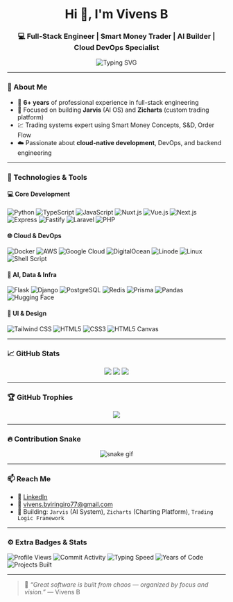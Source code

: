 <!-- README.md for github.com/vivensb -->
<h1 align="center">Hi 👋, I'm Vivens B</h1>
<h3 align="center">💻 Full-Stack Engineer | Smart Money Trader | AI Builder | Cloud DevOps Specialist</h3>

<p align="center">
  <img src="https://readme-typing-svg.demolab.com?font=Fira+Code&duration=3000&pause=1000&color=F75C7E&center=true&vCenter=true&width=435&lines=6%2B+Years+Experience+in+Software+Engineering;Smart+Money+Trader+%7C+Zicharts+Founder;Jarvis+AI+%7C+Deep+Tech+Builder;Vue.js+%7C+Nuxt+%7C+Laravel+%7C+Fastify+%7C+Cloud+Ninja" alt="Typing SVG" />
</p>

---

### 🚀 About Me

- 💼 **6+ years** of professional experience in full-stack engineering
- 🧠 Focused on building **Jarvis** (AI OS) and **Zicharts** (custom trading platform)
- 💹 Trading systems expert using Smart Money Concepts, S&D, Order Flow
- ☁️ Passionate about **cloud-native development**, DevOps, and backend engineering

---

### 🔧 Technologies & Tools

#### 💻 Core Development
![Python](https://img.shields.io/badge/Python-3776AB?style=flat&logo=python&logoColor=white)
![TypeScript](https://img.shields.io/badge/TypeScript-007ACC?style=flat&logo=typescript)
![JavaScript](https://img.shields.io/badge/JavaScript-F7DF1E?style=flat&logo=javascript)
![Nuxt.js](https://img.shields.io/badge/Nuxt.js-00DC82?style=flat&logo=nuxt.js)
![Vue.js](https://img.shields.io/badge/Vue.js-4FC08D?style=flat&logo=vue.js)
![Next.js](https://img.shields.io/badge/Next.js-black?style=flat&logo=next.js)
![Express](https://img.shields.io/badge/Express.js-000000?style=flat&logo=express)
![Fastify](https://img.shields.io/badge/Fastify-20232a?style=flat&logo=fastify)
![Laravel](https://img.shields.io/badge/Laravel-F55247?style=flat&logo=laravel)
![PHP](https://img.shields.io/badge/Core_PHP-777BB4?style=flat&logo=php)

#### 🌐 Cloud & DevOps
![Docker](https://img.shields.io/badge/Docker-2496ED?style=flat&logo=docker)
![AWS](https://img.shields.io/badge/AWS-232F3E?style=flat&logo=amazon-aws)
![Google Cloud](https://img.shields.io/badge/GCP-4285F4?style=flat&logo=google-cloud)
![DigitalOcean](https://img.shields.io/badge/DigitalOcean-0080FF?style=flat&logo=digitalocean)
![Linode](https://img.shields.io/badge/Linode-00A95C?style=flat&logo=linode)
![Linux](https://img.shields.io/badge/Linux-FCC624?style=flat&logo=linux&logoColor=black)
![Shell Script](https://img.shields.io/badge/Shell_Scripting-121011?style=flat&logo=gnu-bash)

#### 🧠 AI, Data & Infra
![Flask](https://img.shields.io/badge/Flask-000000?style=flat&logo=flask)
![Django](https://img.shields.io/badge/Django-092E20?style=flat&logo=django)
![PostgreSQL](https://img.shields.io/badge/PostgreSQL-336791?style=flat&logo=postgresql)
![Redis](https://img.shields.io/badge/Redis-DC382D?style=flat&logo=redis)
![Prisma](https://img.shields.io/badge/Prisma-3982CE?style=flat&logo=prisma)
![Pandas](https://img.shields.io/badge/Pandas-150458?style=flat&logo=pandas)
![Hugging Face](https://img.shields.io/badge/HuggingFace-FFD21F?style=flat&logo=huggingface)

#### 🎨 UI & Design
![Tailwind CSS](https://img.shields.io/badge/Tailwind_CSS-38B2AC?style=flat&logo=tailwind-css)
![HTML5](https://img.shields.io/badge/HTML5-E34F26?style=flat&logo=html5)
![CSS3](https://img.shields.io/badge/CSS3-1572B6?style=flat&logo=css3)
![HTML5 Canvas](https://img.shields.io/badge/HTML5_Canvas-E34F26?style=flat&logo=html5)

---

### 📈 GitHub Stats

<p align="center">
  <img src="https://github-readme-stats.vercel.app/api?username=vivensb&show_icons=true&theme=radical&count_private=true&include_all_commits=true" />
  <img src="https://github-readme-streak-stats.herokuapp.com/?user=vivensb&theme=radical" />
  <img src="https://github-readme-stats.vercel.app/api/top-langs/?username=vivensb&layout=compact&theme=radical" />
</p>

---

### 🏆 GitHub Trophies

<p align="center">
  <img src="https://github-profile-trophy.vercel.app/?username=vivensb&theme=gruvbox&no-frame=true&no-bg=true&margin-w=6&row=2&column=4" />
</p>

---

### 🔥 Contribution Snake

<p align="center">
  <img src="https://github.com/vivensb/vivensb/raw/output/github-contribution-grid-snake.svg" alt="snake gif" />
</p>

---

### 📫 Reach Me

- 💼 [LinkedIn](https://linkedin.com/in/vivens-byiringiro-49b932194)
- 📧 vivens.byiringiro77@gmail.com
- 🧠 Building: `Jarvis` (AI System), `Zicharts` (Charting Platform), `Trading Logic Framework`

---

### ⚙️ Extra Badges & Stats

![Profile Views](https://komarev.com/ghpvc/?username=vivensb&label=Profile+Views)
![Commit Activity](https://img.shields.io/github/commit-activity/y/vivensb/vivensb?color=green)
![Typing Speed](https://img.shields.io/badge/Typing-Speed-130wpm-brightgreen?style=flat&logo=git)
![Years of Code](https://img.shields.io/badge/Coding-6%2B_Years-blue?style=flat)
![Projects Built](https://img.shields.io/badge/Projects-25%2B-green?style=flat)

---

> 🧠 *“Great software is built from chaos — organized by focus and vision.”* — Vivens B
